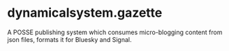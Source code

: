 # dynamicalsystem.gazette

A POSSE publishing system which consumes micro-blogging content from json files, formats it for Bluesky and Signal.
